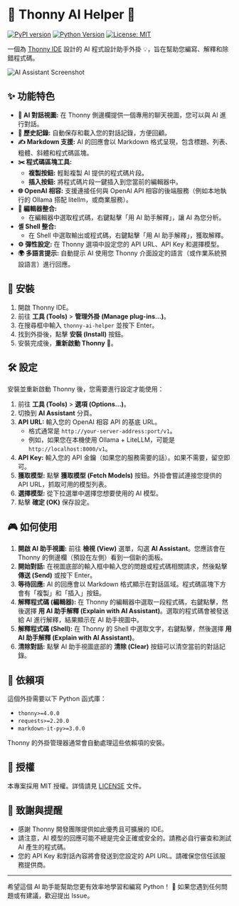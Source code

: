 # 🐍 Thonny AI Helper 🤖

[![PyPI version](https://badge.fury.io/py/thonny-ai-helper.svg)](https://badge.fury.io/py/thonny-ai-helper)
[![Python Version](https://img.shields.io/pypi/pyversions/thonny-ai-helper.svg)](https://pypi.org/project/thonny-ai-helper/)
[![License: MIT](https://img.shields.io/badge/License-MIT-yellow.svg)](https://opensource.org/licenses/MIT)

一個為 [Thonny IDE](https://thonny.org/) 設計的 AI 程式設計助手外掛 💡，旨在幫助您編寫、解釋和除錯程式碼。

![AI Assistant Screenshot](placeholder.png)  <!-- 最好替換成您的外掛截圖 -->

## ✨ 功能特色

*   **💬 AI 對話視圖:** 在 Thonny 側邊欄提供一個專用的聊天視圖，您可以與 AI 進行對話。
*   **📜 歷史記錄:** 自動保存和載入您的對話記錄，方便回顧。
*   **✍️ Markdown 支援:** AI 的回應會以 Markdown 格式呈現，包含標題、列表、粗體、斜體和程式碼區塊。
*   **✂️ 程式碼區塊工具:**
    *   **複製按鈕:** 輕鬆複製 AI 提供的程式碼片段。
    *   **插入按鈕:** 將程式碼片段一鍵插入到您當前的編輯器中。
*   **🌐 OpenAI 相容:** 支援連接任何與 OpenAI API 相容的後端服務（例如本地執行的 Ollama 搭配 litellm，或商業服務）。
*   **🧩 編輯器整合:**
    *   在編輯器中選取程式碼，右鍵點擊「用 AI 助手解釋」，讓 AI 為您分析。
*   **셸 Shell 整合:**
    *   在 Shell 中選取輸出或程式碼，右鍵點擊「用 AI 助手解釋」，獲取解釋。
*   **⚙️ 彈性設定:** 在 Thonny 選項中設定您的 API URL、API Key 和選擇模型。
*   **🌍 多語言提示:** 自動提示 AI 使用您 Thonny 介面設定的語言（或作業系統預設語言）進行回應。

## 🚀 安裝

1.  開啟 Thonny IDE。
2.  前往 **工具 (Tools)** > **管理外掛 (Manage plug-ins...)**。
3.  在搜尋框中輸入 `thonny-ai-helper` 並按下 Enter。
4.  找到外掛後，點擊 **安裝 (Install)** 按鈕。
5.  安裝完成後，**重新啟動 Thonny** 🔄。

## 🛠️ 設定

安裝並重新啟動 Thonny 後，您需要進行設定才能使用：

1.  前往 **工具 (Tools)** > **選項 (Options...)**。
2.  切換到 **AI Assistant** 分頁。
3.  **API URL:** 輸入您的 OpenAI 相容 API 的基底 URL。
    *   格式通常是 `http://your-server-address:port/v1`。
    *   例如，如果您在本機使用 Ollama + LiteLLM，可能是 `http://localhost:8000/v1`。
4.  **API Key:** 輸入您的 API 金鑰（如果您的服務需要的話）。如果不需要，留空即可。
5.  **獲取模型:** 點擊 **獲取模型 (Fetch Models)** 按鈕。外掛會嘗試連接您提供的 API URL，抓取可用的模型列表。
6.  **選擇模型:** 從下拉選單中選擇您想要使用的 AI 模型。
7.  點擊 **確定 (OK)** 保存設定。

## 🎮 如何使用

1.  **開啟 AI 助手視圖:** 前往 **檢視 (View)** 選單，勾選 **AI Assistant**。您應該會在 Thonny 的側邊欄（預設在左側）看到一個新的面板。
2.  **開始對話:** 在視圖底部的輸入框中輸入您的問題或程式碼相關請求，然後點擊 **傳送 (Send)** 或按下 Enter。
3.  **等待回應:** AI 的回應會以 Markdown 格式顯示在對話區域。程式碼區塊下方會有「複製」和「插入」按鈕。
4.  **解釋程式碼 (編輯器):** 在 Thonny 的編輯器中選取一段程式碼，右鍵點擊，然後選擇 **用 AI 助手解釋 (Explain with AI Assistant)**。選取的程式碼會被發送給 AI 進行解釋，結果顯示在 AI 助手視圖中。
5.  **解釋程式碼 (Shell):** 在 Thonny 的 Shell 中選取文字，右鍵點擊，然後選擇 **用 AI 助手解釋 (Explain with AI Assistant)**。
6.  **清除對話:** 點擊 AI 助手視圖底部的 **清除 (Clear)** 按鈕可以清空當前的對話記錄。

## 🔧 依賴項

這個外掛需要以下 Python 函式庫：

*   `thonny>=4.0.0`
*   `requests>=2.20.0`
*   `markdown-it-py>=3.0.0`

Thonny 的外掛管理器通常會自動處理這些依賴項的安裝。

## 📄 授權

本專案採用 MIT 授權。詳情請見 [LICENSE](LICENSE) 文件。

## 🙏 致謝與提醒

*   感謝 Thonny 開發團隊提供如此優秀且可擴展的 IDE。
*   請注意，AI 模型的回應可能不總是完全正確或安全的。請務必自行審查和測試 AI 產生的程式碼。
*   您的 API Key 和對話內容將會發送到您設定的 API URL。請確保您信任該服務提供商。

---

希望這個 AI 助手能幫助您更有效率地學習和編寫 Python！ 🎉 如果您遇到任何問題或有建議，歡迎提出 Issue。
